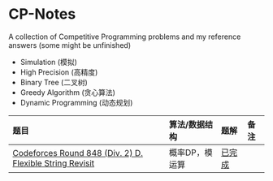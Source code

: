 # CP-Notes

A collection of Competitive Programming problems and my reference answers (some might be unfinished)

* Simulation (模拟)
* High Precision (高精度)
* Binary Tree (二叉树)
* Greedy Algorithm (贪心算法)
* Dynamic Programming (动态规划)

| 题目 | 算法/数据结构 | 题解  | 备注 |
| :--- | :--- | :--- | :--- |
| [Codeforces Round 848 (Div. 2) D. Flexible String Revisit](https://codeforces.com/problemset/problem/1778/D) | 概率DP，模运算 | [已完成](Luogu\【算法1-1】模拟与高精度\P1042_[NOIP2003_普及组]_乒乓球.cpp) |  |